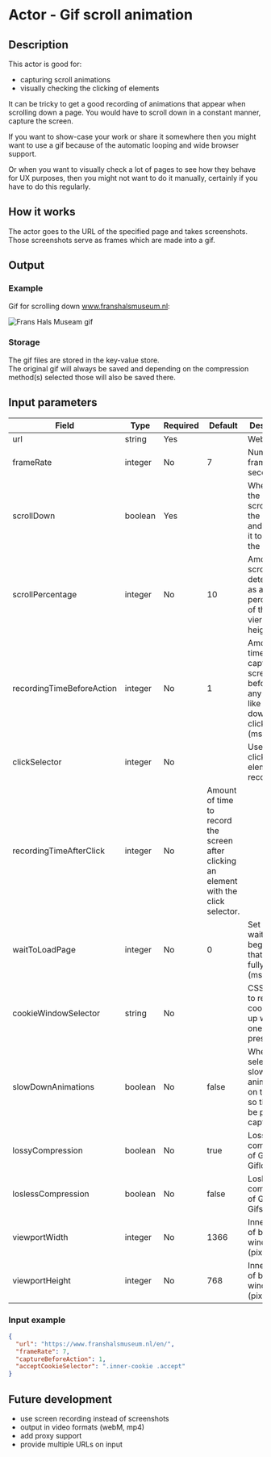 # Actor - Gif scroll animation

## Description
This actor is good for:  
* capturing scroll animations     
* visually checking the clicking of elements  

It can be tricky to get a good recording of animations that appear when scrolling down a page. You would have to scroll down in a constant manner, capture the screen.

If you want to show-case your work or share it somewhere then you might want to use a gif because of the automatic looping and wide browser support.

Or when you want to visually check a lot of pages to see how they behave for UX purposes, then you might not want to do it manually, certainly if you have to do this regularly.

## How it works
The actor goes to the URL of the specified page and takes screenshots. Those screenshots serve as frames which are made into a gif.

## Output
### Example
Gif for scrolling down www.franshalsmuseum.nl:  

![Frans Hals Museam gif](./src/gif-examples/www.franshalsmuseum.nl-scroll_lossless-comp.gif)

### Storage
The gif files are stored in the key-value store.  
The original gif will always be saved and depending on the compression method(s) selected those will also be saved there.

## Input parameters
| Field    | Type   | Required | Default | Description |
| -------- | ------ | -------- | ------- | ----------- |
| url      | string | Yes      |         | Website URL |
| frameRate | integer | No | 7 | Number of frames per second (fps) |
| scrollDown | boolean | Yes |  | When true, the actor will scroll down the page and capture it to create the gif. |
| scrollPercentage | integer | No | 10 | Amount to scroll down determined as a percentage of the vierport height. (%) |
| recordingTimeBeforeAction | integer | No | 1 | Amount of time to capture the screen before doing any action like scrolling down or clicking. (ms) | 
| clickSelector | integer | No |  | Used to click an element and record it. |
| recordingTimeAfterClick | integer | No | Amount of time to record the screen after clicking an element with the click selector. | 
| waitToLoadPage | integer | No | 0 | Set time to wait in the beginning so that page is fully loaded. (ms) |  
| cookieWindowSelector | string | No | | CSS selector to remove cookie pop-up window if one is present. |
| slowDownAnimations | boolean | No | false |When selected it slows down animations on the page so they can be properly captured. |
| lossyCompression | boolean | No | true | Lossy LZW compression of GIF using Giflossy. |
| loslessCompression | boolean | No | false | Losless compression of GIF using Gifsicle. |
| viewportWidth | integer | No | 1366 | Inner width of browser window (pixels) |  
| viewportHeight | integer | No | 768 | Inner height of browser window (pixels) |

### Input example
```json
{
  "url": "https://www.franshalsmuseum.nl/en/",
  "frameRate": 7,
  "captureBeforeAction": 1,
  "acceptCookieSelector": ".inner-cookie .accept"
}
```

## Future development
* use screen recording instead of screenshots
* output in video formats (webM, mp4)
* add proxy support
* provide multiple URLs on input